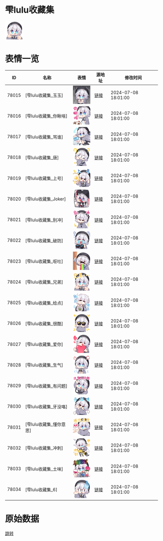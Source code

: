 # 雫lulu收藏集

<img src="./cover.png" height="60" alt="cover" />

# 表情一览

|ID|名称|表情|源地址|修改时间|
|----|----|----|----|----|
|78015|[雫lulu收藏集_玉玉]|<img src="./pic/078015_%5B雫lulu收藏集_玉玉%5D.png" height="60" alt="玉玉"/>|[链接](https://i0.hdslb.com/bfs/garb/f19eb849127724d62f6a98d73dba2d7fc09a2f50.png)|2024-07-08 18:01:00|
|78016|[雫lulu收藏集_你瞅啥]|<img src="./pic/078016_%5B雫lulu收藏集_你瞅啥%5D.png" height="60" alt="你瞅啥"/>|[链接](https://i0.hdslb.com/bfs/garb/b1b0fac8f0d8c80509b3e50eda8a5586a0eacf58.png)|2024-07-08 18:01:00|
|78017|[雫lulu收藏集_骂谁]|<img src="./pic/078017_%5B雫lulu收藏集_骂谁%5D.png" height="60" alt="骂谁"/>|[链接](https://i0.hdslb.com/bfs/garb/a05759f34dee0dcb7724eca3692f91ab35f965b6.png)|2024-07-08 18:01:00|
|78018|[雫lulu收藏集_唐]|<img src="./pic/078018_%5B雫lulu收藏集_唐%5D.png" height="60" alt="唐"/>|[链接](https://i0.hdslb.com/bfs/garb/5c82990179d6371aecedc13789b4e6615f0a062c.png)|2024-07-08 18:01:00|
|78019|[雫lulu收藏集_上号]|<img src="./pic/078019_%5B雫lulu收藏集_上号%5D.png" height="60" alt="上号"/>|[链接](https://i0.hdslb.com/bfs/garb/676f2003332d05edcdcfd2101571dd1aed21cc4d.png)|2024-07-08 18:01:00|
|78020|[雫lulu收藏集_Joker]|<img src="./pic/078020_%5B雫lulu收藏集_Joker%5D.png" height="60" alt="Joker"/>|[链接](https://i0.hdslb.com/bfs/garb/24f20d52c63e3502e9d8c8de5949734fbe7938d9.png)|2024-07-08 18:01:00|
|78021|[雫lulu收藏集_别冲]|<img src="./pic/078021_%5B雫lulu收藏集_别冲%5D.png" height="60" alt="别冲"/>|[链接](https://i0.hdslb.com/bfs/garb/29b971746aca7f6aa56208ac71fbe513f33c5dfd.png)|2024-07-08 18:01:00|
|78022|[雫lulu收藏集_破防]|<img src="./pic/078022_%5B雫lulu收藏集_破防%5D.png" height="60" alt="破防"/>|[链接](https://i0.hdslb.com/bfs/garb/0b11eee9a8f4cfeb9a54bdd470e491f3e6231ded.png)|2024-07-08 18:01:00|
|78023|[雫lulu收藏集_呕吐]|<img src="./pic/078023_%5B雫lulu收藏集_呕吐%5D.png" height="60" alt="呕吐"/>|[链接](https://i0.hdslb.com/bfs/garb/bb6f59f86b436f36c030e70b9197005cb15a0e3b.png)|2024-07-08 18:01:00|
|78024|[雫lulu收藏集_兄弟]|<img src="./pic/078024_%5B雫lulu收藏集_兄弟%5D.png" height="60" alt="兄弟"/>|[链接](https://i0.hdslb.com/bfs/garb/087a4bd49aa1438821918b78e6a1c5b54555a38a.png)|2024-07-08 18:01:00|
|78025|[雫lulu收藏集_给点]|<img src="./pic/078025_%5B雫lulu收藏集_给点%5D.png" height="60" alt="给点"/>|[链接](https://i0.hdslb.com/bfs/garb/a8e4185e431de25798b1a89e8ef7eb3908a42892.png)|2024-07-08 18:01:00|
|78026|[雫lulu收藏集_很酷]|<img src="./pic/078026_%5B雫lulu收藏集_很酷%5D.png" height="60" alt="很酷"/>|[链接](https://i0.hdslb.com/bfs/garb/046705874143ec78b9bb8fe1ee4e0bccd95a2bd8.png)|2024-07-08 18:01:00|
|78027|[雫lulu收藏集_爱你]|<img src="./pic/078027_%5B雫lulu收藏集_爱你%5D.png" height="60" alt="爱你"/>|[链接](https://i0.hdslb.com/bfs/garb/604e9587fdf8f8eea2cbd0fa54f4aaedf6396fcd.png)|2024-07-08 18:01:00|
|78028|[雫lulu收藏集_生气]|<img src="./pic/078028_%5B雫lulu收藏集_生气%5D.png" height="60" alt="生气"/>|[链接](https://i0.hdslb.com/bfs/garb/138ede22e1bb394a7cc590f29f60e2961d8974d8.png)|2024-07-08 18:01:00|
|78029|[雫lulu收藏集_有问题]|<img src="./pic/078029_%5B雫lulu收藏集_有问题%5D.png" height="60" alt="有问题"/>|[链接](https://i0.hdslb.com/bfs/garb/8db4153d4c18835e478e14795cc5bbc026ec0d30.png)|2024-07-08 18:01:00|
|78030|[雫lulu收藏集_牙没咯]|<img src="./pic/078030_%5B雫lulu收藏集_牙没咯%5D.png" height="60" alt="牙没咯"/>|[链接](https://i0.hdslb.com/bfs/garb/1d8a4560c940eaa98856871a0761ac9d4fef5470.png)|2024-07-08 18:01:00|
|78031|[雫lulu收藏集_懂你意思]|<img src="./pic/078031_%5B雫lulu收藏集_懂你意思%5D.png" height="60" alt="懂你意思"/>|[链接](https://i0.hdslb.com/bfs/garb/25fd38d34dc77bd297f4a4699310bca1a7bbc747.png)|2024-07-08 18:01:00|
|78032|[雫lulu收藏集_冲刺]|<img src="./pic/078032_%5B雫lulu收藏集_冲刺%5D.png" height="60" alt="冲刺"/>|[链接](https://i0.hdslb.com/bfs/garb/5275c39571aa91da0f6db8c9082be0c07f1004d3.png)|2024-07-08 18:01:00|
|78033|[雫lulu收藏集_土味]|<img src="./pic/078033_%5B雫lulu收藏集_土味%5D.png" height="60" alt="土味"/>|[链接](https://i0.hdslb.com/bfs/garb/1eb9c8f801db4f4be31158dd68677cdcb6b4a358.png)|2024-07-08 18:01:00|
|78034|[雫lulu收藏集_6]|<img src="./pic/078034_%5B雫lulu收藏集_6%5D.png" height="60" alt="6"/>|[链接](https://i0.hdslb.com/bfs/garb/8be451c3094805112f036f8408216f78d1e9a18e.png)|2024-07-08 18:01:00|

# 原始数据

[跳转](./raw.json)

